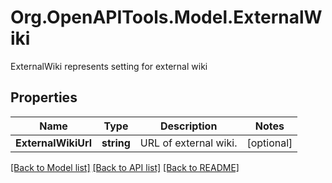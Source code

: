 # Org.OpenAPITools.Model.ExternalWiki
ExternalWiki represents setting for external wiki

## Properties

Name | Type | Description | Notes
------------ | ------------- | ------------- | -------------
**ExternalWikiUrl** | **string** | URL of external wiki. | [optional] 

[[Back to Model list]](../README.md#documentation-for-models) [[Back to API list]](../README.md#documentation-for-api-endpoints) [[Back to README]](../README.md)

